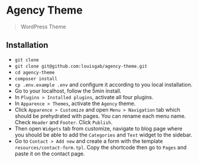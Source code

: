 # Agency Theme

> WordPress Theme

## Installation
- `git clone`
- `git clone git@github.com:louisgab/agency-theme.git`
- `cd agency-theme`
- `composer install`
- `cp .env.example .env` and configure it according to you local installation.
- Go to your localhost, follow the 5min install.
- In `Plugins > Installed plugins`, activate all four plugins.
- In `Apparence > Themes`, activate the `Agency` theme.
- Click `Apparence > Customize` and open `Menu > Navigation` tab which should be prehydrated with pages. You can rename each menu name. Check `Header` and `Footer`. Click `Publish`.
- Then open `Widgets` tab from customize, navigate to blog page where you should be able to add the `Categories` and `Text` widget to the sidebar.
- Go to `Contact > Add new` and create a form with the template `resources/contact-form.tpl`. Copy the shortcode then go to `Pages` and paste it on the contact page.
